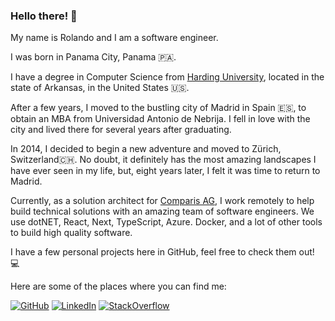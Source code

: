 ### Hello there! 👋

My name is Rolando and I am a software engineer.

I was born in Panama City, Panama 🇵🇦.

I have a degree in Computer Science from [Harding University](https://www.harding.edu/academics/colleges-departments/sciences/computer-science), located in the state of Arkansas, in the United States 🇺🇸.

After a few years, I moved to the bustling city of Madrid in Spain 🇪🇸, to obtain an MBA from Universidad Antonio de Nebrija.
I fell in love with the city and lived there for several years after graduating.

In 2014, I decided to begin a new adventure and moved to Zürich, Switzerland🇨🇭. No doubt, it definitely has the most amazing landscapes I have ever seen in my life, but, eight years later, I felt it was time to return to Madrid.

Currently, as a solution architect for [Comparis AG](https://www.comparis.ch/people/jobs), I work remotely to help build technical solutions with an amazing team of software engineers. We use dotNET, React, Next, TypeScript, Azure. Docker, and a lot of other tools to build high quality software.

I have a few personal projects here in GitHub, feel free to check them out! 💻

Here are some of the places where you can find me:

[![GitHub](https://img.shields.io/badge/-GitHub-black?logo=github)](https://github.com/rolspace)
[![LinkedIn](https://img.shields.io/badge/-Rolando%20Ramos-blue?logo=linkedin)](https://www.linkedin.com/in/rolandoramosrestrepo/)
[![StackOverflow](https://img.shields.io/badge/-Stack%20Overflow-orange?logo=stackoverflow&logoColor=white)](https://stackoverflow.com/users/6909765/rolspace)
